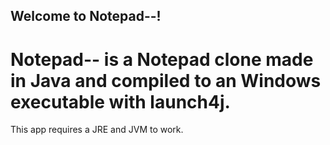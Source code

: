 ## Welcome to Notepad--!
# Notepad-- is a Notepad clone made in Java and compiled to an Windows executable with launch4j.
This app requires a JRE and JVM to work.
